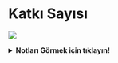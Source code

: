# Katkı Sayısı
![](https://heytrgithublink.vercel.app/?user=heytrgithub&theme=dark&hide_border=false&locale=tr)
<details>
<summary><b>Notları Görmek için tıklayın!</b></summary>
<details>
<summary><b>2024</b></summary>
<details>
<summary><b>Eylül-Ekim 2024</b></summary>

## 30 Eylül 2024
Son zamanlarda katkıların baya düştüğünün farkındayım. İstikrarlı bir şekilde 1 milyon değişikliği geçtik. Birkaç güne projelerin daha verimli çalışması için 2. versiyonunu geliştirip 1. versiyonlarını devre dışı bırakacağım. 4. proje artık Github actions üzerinden değişiklik yapmasından dolayı 4. projenin 1. versiyonunu devre dışı bıraktım.

## 2 Ekim 2024
Katkı sayı grafikleri düzelmeye başladı. Bakalım yarına kadar neler olacak.

## 19 Ekim 2024
<img width="700" align="center" src="https://heyturkiye204.github.io/heyturkiye204/cdn/heytrgithub/1.jpg" />

İstikrarlı şekilde değişiklik sayılarımız devam ediyor. Şu ana kadar bir düşüş görmedik. Değişiklik sayılarında düşüşler <b>HAFİF ŞEKİLDE</b> ilerlemektedir. Düzeni bozacak herhangi bir durum bulunmamaktadır. Kasım aylarına doğru 2.000.000 değişikliğe ulaşacağımızı düşünüyoruz.

## 29 Ekim 2024
Öncelikle herkesin Cumhuriyetimizin 101. Yılını kutlarım. 🇹🇷 Şu anda 1.921.594 değişikliğe ulaşmış durumdayız. Kasım'ın 1-15 günleri arasında 2 milyon değişikliğe ulaşacağımız kesinlikle resmîleşmiştir. Değişiklik sayılarında herhangi bir olumsuzluk ta bulunmamaktadır.
</details>
<details>
<summary><b>Kasım-Aralık 2024</b></summary>

## 2 Kasım 2024
2 Kasım itibarıyla 2.000.000 değişikliğe ulaşmış durumdayız. Değişiklik sayılarında herhangi bir olumsuzluk ta bulunmamaktadır.

## 24 Kasım 2024
An itibariyle 100. Günümüze giriş yapmış bulunmaktayız. 100 Gündür bu işi devam ettirmenin gururu hepimizin. Nice binlere :)

## 18 Aralık 2024
Artık burayı o kadar unuttum ki bakmayı bile eksik etmişim. Birkaç gün önce 3.000.000 değişikliği geçmiş bulunmaktayız.

## 22 Aralık 2024
yılın sonlarına gelmeye çok az kalmışken işte sistemimizin grafikleri. Son 128 günde Değişikliklerin %78'i olumlu geçmiş. Tabii bu oran %70'e kadar düşebilir.

<img width="700" align="center" src="https://i.hizliresim.com/hdj2y0i.png" />

</details>
</details>
<details>
<summary><b>2025</b></summary>
<details>
<summary><b>Şubat-Temmuz 2025</b></summary>

## 10 Şubat 2025
4.000.000 düzenleme olduk! Yıl bitti 2. aya geçtik, ben burayı hâlâ güncellemedim. unuttuk herhalde, neyse. Projemize tam gaz devam. 

## 6 Nisan 2025
5.000.000 düzenleme olduk! Projeye tam gaz devam :)

## 25 Mayıs 2025 (son)

Maalesef workflowlar yüzünden e-posta kutum %104 dolduğundan dolayı artık bu sistemi sonlandırma kararı aldım. 284 günlük seriyi de burda bitirmek zorunda kaldım. umarım başka projelerde görüşürüz! hoşçakalın.
</details>
</details>

![visitors](https://visitor-badge.laobi.icu/badge?page_id=heyturkiye204&left_text=👁%20Ziyaretçi%20Sayısı:%20(Visitors):)
